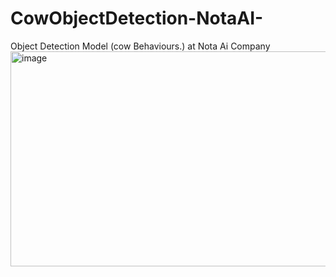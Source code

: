 # CowObjectDetection-NotaAI-
Object Detection Model (cow Behaviours.) at Nota Ai Company
<img width="645" height="344" alt="image" src="https://github.com/user-attachments/assets/b1cbab20-bed0-4162-b0b9-a1d893eacd9b" />
